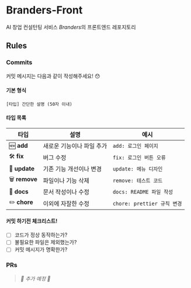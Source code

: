 # Branders-Front

AI 창업 컨설턴팅 서비스 *Branders*의 프론트엔드 레포지토리

## Rules

### Commits

커밋 메시지는 다음과 같이 작성해주세요! 😯

#### 기본 형식
```
[타입] 간단한 설명 (50자 이내)
```

#### 타입 목록

| 타입 | 설명 | 예시 |
|------|------|------|
| 🆕 **add** | 새로운 기능이나 파일 추가 | `add: 로그인 페이지` |
| 🛠️ **fix** | 버그 수정 | `fix: 로그인 버튼 오류` |
| 🔧 **update** | 기존 기능 개선이나 변경 | `update: 메뉴 디자인` |
| 🗑️ **remove** | 파일이나 기능 삭제 | `remove: 테스트 코드` |
| 📝 **docs** | 문서 작성이나 수정 | `docs: README 파일 작성` |
| ✏️ **chore** | 이외에 자잘한 수정 | `chore: prettier 규칙 변경` |

#### 커밋 하기전 체크리스트!

- [ ] 코드가 정상 동작하는가?
- [ ] 불필요한 파일은 제외했는가?
- [ ] 커밋 메시지가 명확한가?

### PRs

> *🔧 추가 예정 🔧*

